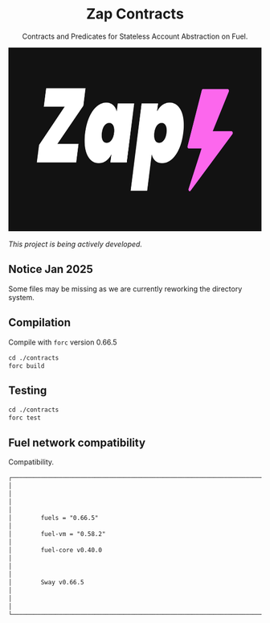 # <h1 align="center">Zap Contracts </h1>

<p align="center">Contracts and Predicates for Stateless Account Abstraction on Fuel.</p>

<p align="center">
<picture>
  <source media="(prefers-color-scheme: dark)" srcset="https://github.com/Layer3Labs/zap-contracts/blob/main/assets/imgs/3a_Zap_Logo.png" width="708" height="365">
  <img alt="title image light / dark." src="https://github.com/Layer3Labs/zap-contracts/blob/main/assets/imgs/3a_Zap_Logo.png" width="708" height="365">
</picture>
</p>

<i>This project is being actively developed.</i>

## Notice Jan 2025

Some files may be missing as we are currently reworking the directory system.

## Compilation

Compile with `forc` version 0.66.5

```console
cd ./contracts
forc build
```

## Testing

```console
cd ./contracts
forc test
```


## Fuel network compatibility

Compatibility.

```
┌────────────────────────────────────────────────────────────────────────────────────┐
│                                                                                    │
│                                                                                    │
│        fuels = "0.66.5"                                                            │
│        fuel-vm = "0.58.2"                                                          │
│        fuel-core v0.40.0                                                           │
│                                                                                    │
│        Sway v0.66.5                                                                │
│                                                                                    │
└────────────────────────────────────────────────────────────────────────────────────┘
```
